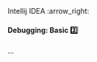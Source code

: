 <link rel="stylesheet" href="{{baseUrl}}/css/textbook.css">

<div class="website-content">

<div id="path">Intellij IDEA :arrow_right: </div>

<div id="title">

#### Debugging: Basic :two:

</div>

<div id="body">

...

</div>

</div>
